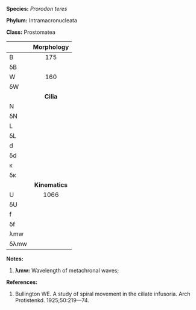 **Species:** *Prorodon teres*

**Phylum:** Intramacronucleata

**Class:** Prostomatea

|      | **Morphology** |
| :--- | :------------: |
| B    | 175 |
| δB   |  |
| W    | 160 |
| δW   |  |
|      | **Cilia** |
| N    |  |
| δN   |  |
| L    |  |
| δL   |  |
| d    |  |
| δd   |  |
| κ    |  |
| δκ   |  |
|      | **Kinematics** |
| U    | 1066 |
| δU   |  |
| f    |  |
| δf   |  |
| λmw  |  |
| δλmw |  |

**Notes:**

1. **λmw:** Wavelength of metachronal waves;

**References:**

1. Bullington WE.  A study of spiral movement in the ciliate infusoria.  Arch Protistenkd. 1925;50:219—74.

